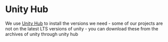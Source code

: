 # Unity Hub

We use [Unity Hub](https://unity3d.com/get-unity/download) to install the versions we need - some of our projects are not on the latest LTS versions of unity - you can download these from the archives of unity through unity hub
